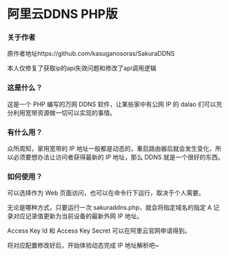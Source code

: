 # 阿里云DDNS PHP版

<h3>关于作者</h3>
<p>原作者地址https://github.com/kasuganosoras/SakuraDDNS</p>
<p>本人仅修复了获取ip的api失效问题和修改了api调用逻辑</p>
<h3>这是什么？</h3>
<p>这是一个 PHP 编写的万网 DDNS 软件，让某些家中有公网 IP 的 dalao 们可以充分利用宽带资源做一切可以实现的事情。</p>

<h3>有什么用？</h3>
<p>众所周知，家用宽带的 IP 地址一般都是动态的，重启路由器后就会发生变化，所以必须要想办法让访问者获得最新的 IP 地址，那么 DDNS 就是一个很好的东西。</p>

<h3>如何使用？</h3>
<p>可以选择作为 Web 页面访问，也可以在命令行下运行，取决于个人需要。</p>
<p>无论是哪种方式，只要运行一次 sakuraddns.php，就会将指定域名的指定 A 记录对应记录值更新为当前设备的最新外网 IP 地址。</p>
<p>Access Key Id 和 Access Key Secret 可以在阿里云官网申请得到。</p>
<p>将对应配置修改好后，开始体验动态完成 IP 地址解析吧~</p>
